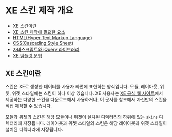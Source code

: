 # XE 스킨 제작 개요

- XE 스킨이란
- [XE 스킨 제작에 필요한 요소](../02_skin_element)
 - [HTML(Hyper Text Markup Language)](../02_skin_element/html)
 - [CSS(Cascading Style Sheet)](../02_skin_element/css)
 - [자바스크립트와 jQuery 라이브러리](../02_skin_element/javascript_and_jquery)
 - [XE 템플릿 문법](../02_skin_element/template_grammar)

## XE 스킨이란

스킨은 XE로 생성한 데이터를 사용자 화면에 표현하는 양식입니다. 모듈, 레이아웃, 위젯, 위젯 스타일에는 스킨이 하나 이상 있습니다. XE 사용자는 [XE 공식 웹 사이트](https://www.xpressengine.com/)에서 제공하는 다양한 스킨을 다운로드해서 사용하거나, 이 문서를 참조해서 자신만의 스킨을 직접 제작할 수 있습니다.

모듈과 위젯의 스킨은 해당 모듈이나 위젯이 설치된 디렉터리의 하위에 있는 `skins` 디렉터리에 저장됩니다. 레이아웃과 위젯 스타일의 스킨은 해당 레이아웃과 위젯 스타일이 설치된 디렉터리에 저장됩니다.
